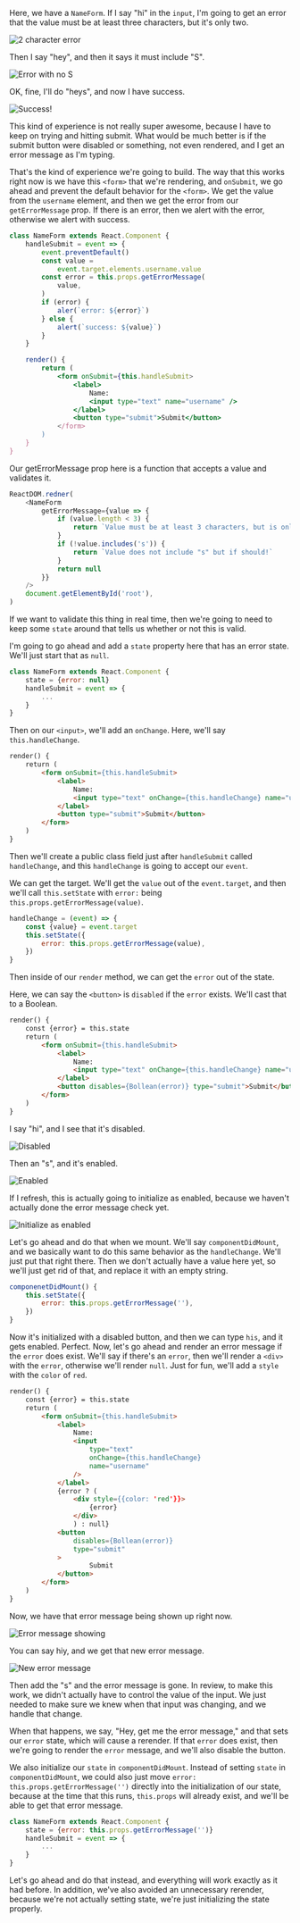 Here, we have a `NameForm`. If I say "hi" in the `input`, I'm going to get an error that the value must be at least three characters, but it's only two. 

![2 character error](../images/make-dynamic-forms-with-react-2-letters-error.png)

Then I say "hey", and then it says it must include "S". 

![Error with no S](../images/make-dynamic-forms-with-react-S-error.png)

OK, fine, I'll do "heys", and now I have success.

![Success!](../images/make-dynamic-forms-with-react-success.png)

This kind of experience is not really super awesome, because I have to keep on trying and hitting submit. What would be much better is if the submit button were disabled or something, not even rendered, and I get an error message as I'm typing.

That's the kind of experience we're going to build. The way that this works right now is we have this `<form>` that we're rendering, and `onSubmit`, we go ahead and prevent the default behavior for the `<form>`. We get the value from the `username` element, and then we get the error from our `getErrorMessage` prop. If there is an error, then we alert with the error, otherwise we alert with success. 

```jsx
class NameForm extends React.Component {
    handleSubmit = event => {
        event.preventDefault()
        const value =
            event.target.elements.username.value
        const error = this.props.getErrorMessage(
            value,
        )
        if (error) {
            aler(`error: ${error}`)
        } else {
            alert(`success: ${value}`)
        }
    }

    render() {
        return (
            <form onSubmit={this.handleSubmit>
                <label>
                    Name:
                    <input type="text" name="username" />
                </label>
                <button type="submit">Submit</button>
            </form>
        )
    }
}

```

Our getErrorMessage prop here is a function that accepts a value and validates it. 

```javascript
ReactDOM.redner(
    <NameForm
        getErrorMessage={value => {
            if (value.length < 3) {
                return `Value must be at least 3 characters, but is only 2`
            }
            if (!value.includes('s')) {
                return `Value does not include "s" but if should!`
            }
            return null
        }}
    />
    document.getElementById('root'),
)
```

If we want to validate this thing in real time, then we're going to need to keep some `state` around that tells us whether or not this is valid.

I'm going to go ahead and add a `state` property here that has an error state. We'll just start that as `null`. 

```javascript
class NameForm extends React.Component {
    state = {error: null}
    handleSubmit = event => {
        ...
    }
}
```

Then on our `<input>`, we'll add an `onChange`. Here, we'll say `this.handleChange`. 

```html
render() {
    return (
        <form onSubmit={this.handleSubmit>
            <label>
                Name:
                <input type="text" onChange={this.handleChange} name="username" />
            </label>
            <button type="submit">Submit</button>
        </form>
    )
}
```

Then we'll create a public class field just after `handleSubmit` called `handleChange`, and this `handleChange` is going to accept our `event`.

We can get the target. We'll get the `value` out of the `event.target`, and then we'll call `this.setState` with `error:` being `this.props.getErrorMessage(value)`. 

```javascript
handleChange = (event) => {
    const {value} = event.target
    this.setState({
        error: this.props.getErrorMessage(value),
    })
}
```

Then inside of our `render` method, we can get the `error` out of the state.

Here, we can say the `<button>` is `disabled` if the `error` exists. We'll cast that to a Boolean. 

```html
render() {
    const {error} = this.state
    return (
        <form onSubmit={this.handleSubmit>
            <label>
                Name:
                <input type="text" onChange={this.handleChange} name="username" />
            </label>
            <button disables={Bollean(error)} type="submit">Submit</button>
        </form>
    )
}
```

I say "hi", and I see that it's disabled. 

![Disabled](../images/make-dynamic-forms-with-react-submit-disabled.png)

Then an "s", and it's enabled. 

![Enabled](../images/make-dynamic-forms-with-react-submit-enabled.png)

If I refresh, this is actually going to initialize as enabled, because we haven't actually done the error message check yet.

![Initialize as enabled](../images/make-dynamic-forms-with-react-initialized-as-enabled.png)

Let's go ahead and do that when we mount. We'll say `componentDidMount`, and we basically want to do this same behavior as the `handleChange`. We'll just put that right there. Then we don't actually have a value here yet, so we'll just get rid of that, and replace it with an empty string.

```javascript
componenetDidMount() {
    this.setState({
        error: this.props.getErrorMessage(''),
    })
}
```

Now it's initialized with a disabled button, and then we can type `his`, and it gets enabled. Perfect. Now, let's go ahead and render an error message if the `error` does exist. We'll say if there's an `error`, then we'll render a `<div>` with the `error`, otherwise we'll render `null`. Just for fun, we'll add a `style` with the `color` of `red`.

```html
render() {
    const {error} = this.state
    return (
        <form onSubmit={this.handleSubmit>
            <label>
                Name:
                <input 
                    type="text" 
                    onChange={this.handleChange} 
                    name="username" 
                />
            </label>
            {error ? (
                <div style={{color: 'red'}}>
                    {error}
                </div>
                ) : null}
            <button 
                disables={Bollean(error)} 
                type="submit"
            >
                    Submit
            </button>
        </form>
    )
}
```

Now, we have that error message being shown up right now. 

![Error message showing](../images/make-dynamic-forms-with-react-new-error-message-showing.png)

You can say hiy, and we get that new error message. 

![New error message](../images/make-dynamic-forms-with-react-new-error-message.png)

Then add the "s" and the error message is gone. In review, to make this work, we didn't actually have to control the value of the input. We just needed to make sure we knew when that input was changing, and we handle that change.

When that happens, we say, "Hey, get me the error message," and that sets our `error` state, which will cause a rerender. If that `error` does exist, then we're going to render the `error` message, and we'll also disable the button.

We also initialize our `state` in `componentDidMount`. Instead of setting `state` in `componentDidMount`, we could also just move `error: this.props.getErrorMessage('')` directly into the initialization of our state, because at the time that this runs, `this.props` will already exist, and we'll be able to get that error message.

```javascript
class NameForm extends React.Component {
    state = {error: this.props.getErrorMessage('')}
    handleSubmit = event => {
        ...
    }
}
```

Let's go ahead and do that instead, and everything will work exactly as it had before. In addition, we've also avoided an unnecessary rerender, because we're not actually setting state, we're just initializing the state properly.